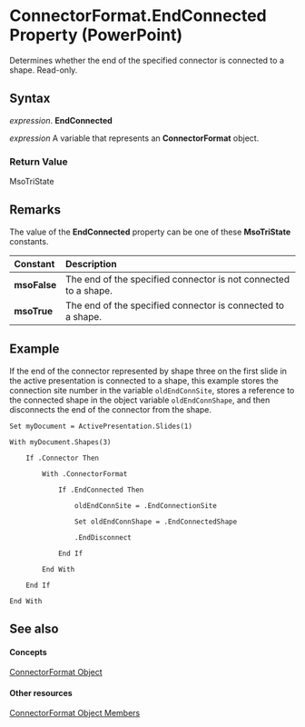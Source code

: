 
# ConnectorFormat.EndConnected Property (PowerPoint)

Determines whether the end of the specified connector is connected to a shape. Read-only.


## Syntax

 _expression_. **EndConnected**

 _expression_ A variable that represents an **ConnectorFormat** object.


### Return Value

MsoTriState


## Remarks

The value of the  **EndConnected** property can be one of these **MsoTriState** constants.



|**Constant**|**Description**|
|:-----|:-----|
|**msoFalse**| The end of the specified connector is not connected to a shape.|
|**msoTrue**| The end of the specified connector is connected to a shape.|

## Example

If the end of the connector represented by shape three on the first slide in the active presentation is connected to a shape, this example stores the connection site number in the variable  `oldEndConnSite`, stores a reference to the connected shape in the object variable  `oldEndConnShape`, and then disconnects the end of the connector from the shape.


```
Set myDocument = ActivePresentation.Slides(1)

With myDocument.Shapes(3)

    If .Connector Then

        With .ConnectorFormat

            If .EndConnected Then

                oldEndConnSite = .EndConnectionSite

                Set oldEndConnShape = .EndConnectedShape

                .EndDisconnect

            End If

        End With

    End If

End With
```


## See also


#### Concepts


[ConnectorFormat Object](54504fab-8279-1012-db7f-3f19a4840637.md)
#### Other resources


[ConnectorFormat Object Members](446eda0c-4992-d38f-b054-355de3058011.md)
